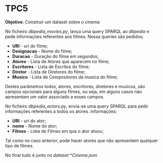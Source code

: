 # TPC5

**Objetivo**: Construir um dataset sobre o cinema

No ficheiro _dbpedia_movies.py_, lança uma query SPARQL ao _dbpedia_ e pede informações referentes aos filmes. Nessa queries são pedidos:

- **URI** - uri do filme;
- **Designacao** - Nome do filme;
- **Duracao** - Duração do filme em segundos;
- **Atores** - Lista de Atores que aparecem no filme;
- **Escritores** - Lista de Escritos do filme;
- **Diretor** - Lista de Diretores do filme;
- **Musico** - Lista de Compositores da musica do filme;

Destes parâmetros todos, atores, escritores, diretores e musicos, são campos opcionais para alguns filmes, ou seja, em alguns casos não apresentam um valor associado a esses campos.

No ficheiro _dbpedia_actors.py_, envia-se uma query SPARQL para pedir informações referentes a todos os atores. Informações:

- **URI** - uri do ator;
- **nome** - Nome do ator;
- **Filmes** - Lista de Filmes em que o ator atuou;

Tal como no caso anterior, pode haver atores que não apresentem qualquer tipo de filmes.

No final tudo é junto no _dataset_ \*_Cinema.json_
